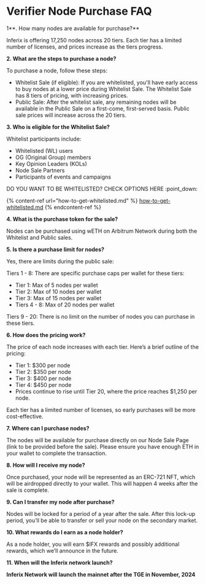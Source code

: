 # Verifier Node Purchase FAQ

1**. How many nodes are available for purchase?**

Inferix is offering 17,250 nodes across 20 tiers. Each tier has a limited number of licenses, and prices increase as the tiers progress.



**2. What are the steps to purchase a node?**

To purchase a node, follow these steps:

* Whitelist Sale (if eligible): If you are whitelisted, you'll have early access to buy nodes at a lower price during Whitelist Sale. The Whitelist Sale has 8 tiers of pricing, with increasing prices.
* Public Sale: After the whitelist sale, any remaining nodes will be available in the Public Sale on a first-come, first-served basis. Public sale prices will increase across the 20 tiers.



**3. Who is eligible for the Whitelist Sale?**

Whitelist participants include:

* Whitelisted (WL) users
* OG (Original Group) members
* Key Opinion Leaders (KOLs)
* Node Sale Partners
* Participants of events and campaigns

DO YOU WANT TO BE WHITELISTED? CHECK OPTIONS HERE :point\_down:

{% content-ref url="how-to-get-whitelisted.md" %}
[how-to-get-whitelisted.md](how-to-get-whitelisted.md)
{% endcontent-ref %}



**4. What is the purchase token for the sale?**

Nodes can be purchased using wETH on Arbitrum Network during both the Whitelist and Public sales.



**5. Is there a purchase limit for nodes?**

Yes, there are limits during the public sale:

Tiers 1 - 8: There are specific purchase caps per wallet for these tiers:

* Tier 1: Max of 5 nodes per wallet
* Tier 2: Max of 10 nodes per wallet
* Tier 3: Max of 15 nodes per wallet
* Tiers 4 - 8: Max of 20 nodes per wallet

Tiers 9 - 20: There is no limit on the number of nodes you can purchase in these tiers.



**6. How does the pricing work?**

The price of each node increases with each tier. Here’s a brief outline of the pricing:

* Tier 1: $300 per node
* Tier 2: $350 per node
* Tier 3: $400 per node
* Tier 4: $450 per node
* Prices continue to rise until Tier 20, where the price reaches $1,250 per node.

Each tier has a limited number of licenses, so early purchases will be more cost-effective.



**7. Where can I purchase nodes?**

The nodes will be available for purchase directly on our Node Sale Page (link to be provided before the sale). Please ensure you have enough ETH in your wallet to complete the transaction.



**8. How will I receive my node?**

Once purchased, your node will be represented as an ERC-721 NFT, which will be airdropped directly to your wallet. This will happen 4 weeks after the sale is complete.



**9. Can I transfer my node after purchase?**

Nodes will be locked for a period of a year after the sale. After this lock-up period, you’ll be able to transfer or sell your node on the secondary market.



**10. What rewards do I earn as a node holder?**

As a node holder, you will earn $IFX rewards and possibly additional rewards, which we’ll announce in the future.



**11. When will the Inferix network launch?**

**Inferix Network will launch the mainnet after the TGE in November, 2024**

